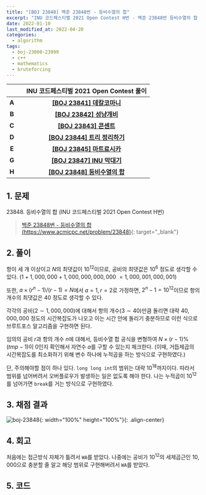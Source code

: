```yaml
---
title: "[BOJ 23848] 백준 23848번 - 등비수열의 합"
excerpt: "INU 코드페스티벌 2021 Open Contest H번 - 백준 23848번 등비수열의 합 풀이"
date: 2022-01-10
last_modified_at: 2022-04-20
categories:
  - algorithm
tags:
  - boj-23000-23999
  - c++
  - mathematics
  - bruteforcing
---
```


|||INU 코드페스티벌 2021 Open Contest 풀이|
|:---:|:---:|:---:|
|**A**||**[[BOJ 23841] 데칼코마니](https://burningfalls.github.io/algorithm/boj-23841/)**|
|**B**||**[[BOJ 23842] 성냥개비](https://burningfalls.github.io/algorithm/boj-23842/)**|
|**C**||**[[BOJ 23843] 콘센트](https://burningfalls.github.io/algorithm/boj-23843/)**|
|**D**||**[[BOJ 23844] 트리 정리하기](https://burningfalls.github.io/algorithm/boj-23844/)**|
|**E**||**[[BOJ 23845] 마트료시카](https://burningfalls.github.io/algorithm/boj-23845/)**|
|**G**||**[[BOJ 23847] INU 막대기](https://burningfalls.github.io/algorithm/boj-23847/)**|
|**H**||**[[BOJ 23848] 등비수열의 합](https://burningfalls.github.io/algorithm/boj-23848/)**|

## 1. 문제
$23848$. 등비수열의 합 (INU 코드페스티벌 2021 Open Contest H번)

> [백준 23848번 - 등비수열의 합 (https://www.acmicpc.net/problem/23848)](https://www.acmicpc.net/problem/23848){: target="_blank"}

## 2. 풀이

항이 세 개 이상이고 $N$의 최댓값이 $10^{12}$이므로, 공비의 최댓값은 $10^6$ 정도로 생각할 수 있다. $(1$ $+\;1,000,000$ $+\;1,000,000,000,000$ $=1,000,001,000,001)$ 

또한, $a\times (r^n-1)/(r-1)=N$에서 $a=1, r=2$로 가정하면, $2^n-1=10^{12}$이므로 항의 개수의 최댓값은 $40$ 정도로 생각할 수 있다.

각각의 공비$(2\sim 1,000,000)$에 대해서 항의 개수$(3\sim 40)$만큼 돌리면 대략 $40,000,000$ 정도의 시간복잡도가 나오고 이는 시간 안에 돌리기 충분하므로 이런 식으로 브루트포스 알고리즘을 구현하면 된다.

임의의 공비 $r$과 항의 개수 $n$에 대해서, 등비수열 합 공식을 변형하여 $N\times (r-1)\%(tmp-1)$이 $0$인지 확인해서 자연수 $a$를 구할 수 있는지 체크한다. (이때, 거듭제곱의 시간복잡도를 최소화하기 위해 변수 하나에 누적곱을 하는 방식으로 구현하였다.) 

단, 주의해야할 점이 하나 있다. `long long int`의 범위는 대략 $10^{18}$까지이다. 따라서 범위를 넘어버려서 오버플로우가 발생하는 일은 없도록 해야 한다. 나는 누적곱이 $10^{12}$를 넘어가면 `break`를 거는 방식으로 구현하였다.

## 3. 채점 결과

![boj-23848](https://user-images.githubusercontent.com/30232837/161061438-482d7e40-cfa9-481f-9ce8-39e3c91ae126.png "boj-23848"){: width="100%" height="100%"}{: .align-center}

## 4. 회고

처음에는 접근방식 자체가 틀려서 `WA`를 받았다. 나중에는 공비가 $10^{12}$의 세제곱근인 $10,000$으로 충분할 줄 알고 해당 범위로 구현해버려서 `WA`를 받았다.

## 5. 코드

<script src="https://gist.github.com/BurningFalls/8cd29383045afbd38a1daea96de1f2af.js"></script>